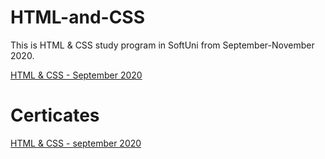 # HTML-and-CSS

This is HTML & CSS study program in SoftUni from September-November 2020.

<a href="https://softuni.bg/trainings/3122/html-and-css-september-2020">HTML & CSS - September 2020</a>

# Certicates 

<a href="https://softuni.bg/certificates/details/91281/399c1b5b"> HTML & CSS - september 2020 </a>
